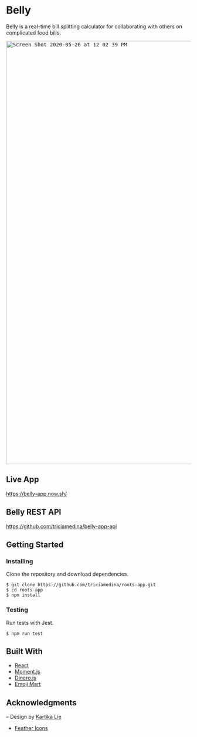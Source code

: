 # Belly
Belly is a real-time bill splitting calculator for collaborating with others on complicated food bills.

<kbd><img width="1154" alt="Screen Shot 2020-05-26 at 12 02 39 PM" src="https://user-images.githubusercontent.com/48637126/82941885-fc270280-9f4b-11ea-8054-def7d5af6ec7.png"></kbd>

## Live App
https://belly-app.now.sh/

## Belly REST API
https://github.com/triciamedina/belly-app-api

## Getting Started

### Installing

Clone the repository and download dependencies.

```
$ git clone https://github.com/triciamedina/roots-app.git
$ cd roots-app
$ npm install
```

### Testing

Run tests with Jest.

```
$ npm run test
```

## Built With
- [React](https://reactjs.org/)
- [Moment.js](https://momentjs.com/)
- [Dinero.js](https://sarahdayan.github.io/dinero.js/)
- [Emoji Mart](https://github.com/missive/emoji-mart)

## Acknowledgments
– Design by [Kartika Lie](https://www.kartikalie.com/)
- [Feather Icons](https://feathericons.com/)
